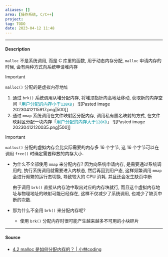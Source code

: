 ```yaml
---
aliases: []
area: [操作系统, C/C++]
project: 
tag: TODO
date: 2023-04-12 11:48
---
```

---
#### Description
`malloc` 不是系统调用, 而是 C 库里的函数, 用于动态内存分配, `malloc` 申请内存的时候, 会有两种方式向系统申请堆内存
> [!important] 
> `malloc()` 分配的是虚拟内存地址
1. 通过 `brk()` 系统调用从堆分配内存, 将堆顶指针向高地址移动, 获取新的内存空间「<font color="#0593A2">用户分配的内存小于`128KB`</font>」
    ![[Pasted image 20230412115917.png|500]]
2. 通过 `mmap` 系统调用在文件映射区分配内存, 调用私有匿名映射的方式, 在文件映射区分配一块内存「<font color="#0593A2">用户分配的内存大于`128KB`</font>」
    ![[Pasted image 20230412120035.png|500]]

> [!important] 
> `malloc()` 分配的虚拟内存会比实际需要的内存多 16 个字节, 这 16 个字节可以在调用 `free()` 时确定需要释放的内存大小. 

- 为什么不全部使用 `mmap` 来分配内存?
    因为向系统申请内存, 是需要通过系统调用的, 执行系统调用就需要进入内核态, 然后再回到用户态, 这样频繁调用 `mmap` 会进行频繁的运行态切换, 导致较大的 CPU 消耗. 并且还会发生缺页中断
    
    由于调用 `brk()` 直接从内存池中取出对应的内存块就行, 而且这个虚拟内存地址与物理地址的映射可能已经存在, 这样不仅减少了系统调用, 也减少了缺页中断的次数. 

- 那为什么不全用 `brk()` 来分配内存呢?
    - 使用 `brk()` 分配内存时很可能产生越来越多不可用的小块碎片
---
#### Source
- [4.2 malloc 是如何分配内存的？ | 小林coding](https://xiaolincoding.com/os/3_memory/malloc.html#linux-%E8%BF%9B%E7%A8%8B%E7%9A%84%E5%86%85%E5%AD%98%E5%88%86%E5%B8%83%E9%95%BF%E4%BB%80%E4%B9%88%E6%A0%B7)
